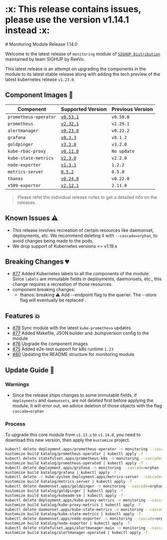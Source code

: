 <h1>:x: This release contains issues, please use the version v1.14.1 instead :x:</h1>
# Monitoring Module Release 1.14.0

Welcome to the latest release of `monitoring` module of [`SIGHUP
Distribution`](https://github.com/sighupio/fury-distribution) maintained by team
SIGHUP by ReeVo.

This latest release is an attempt on upgrading the components in the module to
its latest stable release along with adding the tech preview of the latest
kubernetes release `v1.23.0`.

## Component Images 🚢

| Component             | Supported Version                                                                            | Previous Version |
|-----------------------|----------------------------------------------------------------------------------------------|------------------|
| `prometheus-operator` | [`v0.53.1`](https://github.com/prometheus-operator/prometheus-operator/releases/tag/v0.53.1) | `v0.50.0`        |
| `prometheus`          | [`v2.32.1`](https://github.com/prometheus/prometheus/releases/tag/v2.32.1)                   | `v2.29.1`        |
| `alertmanager`        | [`v0.23.0`](https://github.com/prometheus/alertmanager/releases/tag/v0.23.0)                 | `v0.22.2`        |
| `grafana`             | [`v8.3.3`](https://github.com/grafana/grafana/releases/tag/v8.3.3)                           | `v8.1.2`         |
| `goldpinger`          | [`v3.3.0`](https://github.com/bloomberg/goldpinger/releases/tag/v3.3.0)                      | `v3.2.0`         |
| `kube-rbac-proxy`     | [`v0.11.0`](https://github.com/brancz/kube-rbac-proxy/releases/tag/v0.11.0)                  | `No update`      |
| `kube-state-metrics`  | [`v2.3.0`](https://github.com/kubernetes/kube-state-metrics/releases/tag/v2.3.0)             | `v2.2.0`         |
| `node-exporter`       | [`v1.3.1`](https://github.com/prometheus/node_exporter/releases/tag/v1.3.1)                  | `1.2.2`          |
| `metrics-server`      | [`0.5.2`](https://github.com/kubernetes-sigs/metrics-server/releases/tag/v0.5.2)             | `0.5.0`          |
| `thanos`              | [`v0.24.0`](https://github.com/thanos-io/thanos/releases/tag/v0.24.0)                        | `v0.22.0`        |
| `x509-exporter`       | [`v2.12.1`](https://github.com/enix/x509-certificate-exporter/releases/tag/v2.12.1)          | `2.11.0`         |

> Please refer the individual release notes to get a detailed info on the
> releases.

## Known Issues ⚠️

- This release involves recreation of certain resources like daemonset, deployments, etc. We recommend deleting it with `--cascade=orphan`, to avoid changes being made to the pods.
- We drop support of Kubernetes versions <= v1.19.x

## Breaking Changes 💔

- [#77](https://github.com/sighupio/fury-kubernetes-monitoring/pull/77) Added Kubernetes labels to all the components of the module: Since `labels` are immutable fields in deployments, daemonsets, etc., this change requires a recreation of those resources.
- component breaking changes:
  - thanos:  breaking ⚠️ Add --endpoint flag to the querier. The --store flag will eventually be replaced    .

## Features 💥

- [#78](https://github.com/sighupio/fury-kubernetes-monitoring/pull/78) Sync module with the latest `kube-prometheus` updates
- [#77](https://github.com/sighupio/fury-kubernetes-monitoring/pull/77) Added Makefile, JSON builder and .bumpversion config to the module
- [#76](https://github.com/sighupio/fury-kubernetes-monitoring/pull/76) Upgrade the component images
- [#75](https://github.com/sighupio/fury-kubernetes-monitoring/pull/75) Added e2e-test support for k8s runtime `1.23`
- [#80](https://github.com/sighupio/fury-kubernetes-monitoring/pull/80) Updating the README structure for monitoring module

## Update Guide 🦮

### Warnings

- Since the release ships changes to some immutable fields, if `deployments` and `daemonsets`, are not deleted first before applying the module, it will error out, we advice deletion of those objects with the flag `cascade=orphan`

### Process

To upgrade this core module from `v1.13.x` to `v1.14.0`, you need to download this new version, then apply the `kustomize` project.

```bash
kubectl delete deployment.apps/prometheus-operator -n monitoring --cascade=orphan
kustomize build katalog/prometheus-operator | kubectl apply -f -
kubectl delete statefulset.apps/prometheus-k8s -n monitoring --cascade=orphan
kustomize build katalog/prometheus-operated | kubectl apply -f -
kubectl delete deployment.apps/grafana -n monitoring --cascade=orphan
kustomize build katalog/grafana | kubectl apply -f -
kubectl delete -n kube-system deployment.apps/metrics-server --cascade=orphan
kustomize build katalog/metrics-server | kubectl apply -f -
kubectl delete daemonset.apps/goldpinger -n monitoring --cascade=orphan
kustomize build katalog/goldpinger | kubectl apply -f-
kustomize build katalog/kubeadm-sm | kubectl apply -f-
kubectl delete deployment.apps/kube-proxy-metrics -n monitoring --cascade=orphan
kustomize build katalog/kube-proxy-metrics | kubectl apply -f-
kubectl delete daemonset.apps/kube-state-metrics -n monitoring --cascade=orphan
kustomize build katalog/kube-state-metrics | kubectl apply -f-
kubectl delete daemonset.apps/node-exporter -n monitoring --cascade=orphan
kustomize build katalog/node-exporter | kubectl apply -f-
kubectl delete statefulset.apps/alertmanager-main -n monitoring --cascade=orphan
kustomize build katalog/alertmanager-operated | kubectl apply -f-
```
